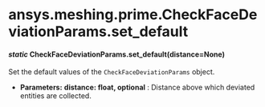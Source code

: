 <a id="ansys-meshing-prime-checkfacedeviationparams-set-default"></a>

# ansys.meshing.prime.CheckFaceDeviationParams.set_default

<a id="ansys.meshing.prime.CheckFaceDeviationParams.set_default"></a>

#### *static* CheckFaceDeviationParams.set_default(distance=None)

Set the default values of the `CheckFaceDeviationParams` object.

* **Parameters:**
  **distance: float, optional**
  : Distance above which deviated entities are collected.

<!-- !! processed by numpydoc !! -->
